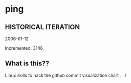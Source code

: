 # ping

## HISTORICAL ITERATION
2006-01-12

Incremented: 3146

## What is this?? 
Linux skills to hack the github commit visualization chart `;-)`
